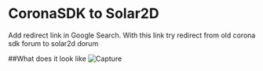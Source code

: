 # CoronaSDK to Solar2D
Add redirect link in Google Search. With this link try redirect from  old corona sdk forum to solar2d dorum

##What does it look like
![Capture](https://user-images.githubusercontent.com/576219/81512250-46936700-9330-11ea-8df2-358042657360.JPG)

